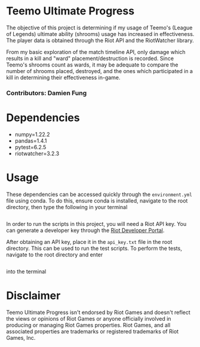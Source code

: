 # Teemo Ultimate Progress
The objective of this project is determining if my usage of Teemo's (League of Legends) ultimate ability (shrooms) usage has increased in effectiveness. The player data is obtained through the Riot API and the RiotWatcher library. 

From my basic exploration of the match timeline API, only damage which results in a kill and "ward" placement/destruction is recorded. Since Teemo's shrooms count as wards, it may be adequate to compare the number of shrooms placed, destroyed, and the ones which participated in a kill in determining their effectiveness in-game.

### Contributors: Damien Fung

# Dependencies
- numpy=1.22.2
- pandas=1.4.1
- pytest=6.2.5
- riotwatcher=3.2.3

# Usage
These dependencies can be accessed quickly through the `environment.yml` file using conda. To do this, ensure conda is installed, navigate to the root directory, then type the following in your terminal
```conda env create --file environment.yml
```

In order to run the scripts in this project, you will need a Riot API key. You can generate a developer key through the [Riot Developer Portal](https://developer.riotgames.com/).

After obtaining an API key, place it in the `api_key.txt` file in the root directory. This can be used to run the test scripts. To perform the tests, navigate to the root directory and enter 
```pytest
``` 
into the terminal


# Disclaimer
Teemo Ultimate Progress isn't endorsed by Riot Games and doesn't reflect the views or opinions of Riot Games or anyone officially involved in producing or managing Riot Games properties. Riot Games, and all associated properties are trademarks or registered trademarks of Riot Games, Inc.
